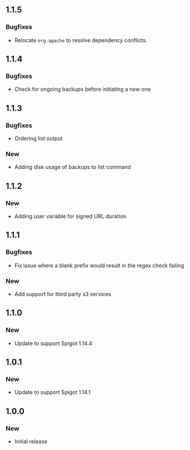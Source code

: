 ## 1.1.5

### Bugfixes
- Relocate `org.apache` to resolve dependency conflicts.

## 1.1.4

### Bugfixes
- Check for ongoing backups before initiating a new one

## 1.1.3

### Bugfixes
- Ordering list output

### New
- Adding disk usage of backups to list command

## 1.1.2

### New
- Adding user variable for signed URL duration

## 1.1.1

### Bugfixes
- Fix issue where a blank prefix would result in the regex check failing

### New
- Add support for third party s3 services

## 1.1.0

### New
- Update to support Spigot 1.14.4

## 1.0.1

### New
- Update to support Spigot 1.14.1

## 1.0.0

### New
- Initial release